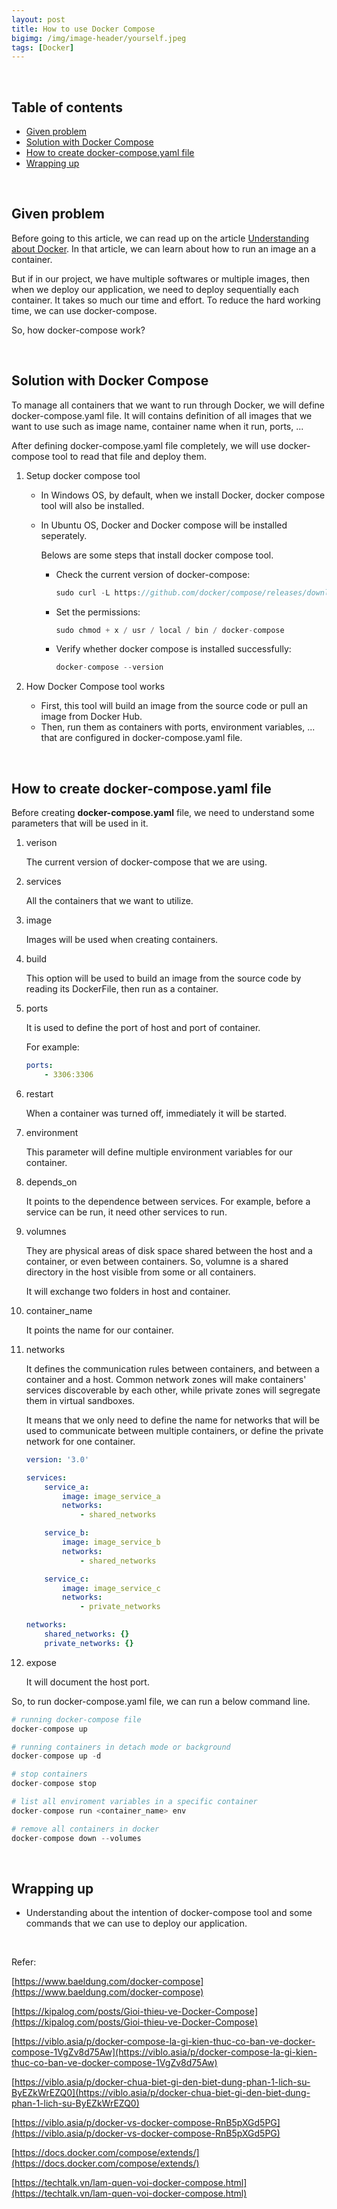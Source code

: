 ```yaml
---
layout: post
title: How to use Docker Compose
bigimg: /img/image-header/yourself.jpeg
tags: [Docker]
---
```




<br>

## Table of contents
- [Given problem](#given-problem)
- [Solution with Docker Compose](#solution-with-docker-compose)
- [How to create docker-compose.yaml file](#how-to-create-docker-compose.yaml-file)
- [Wrapping up](#wrapping-up)


<br>

## Given problem

Before going to this article, we can read up on the article [Understanding about Docker](https://ducmanhphan.github.io/2020-05-07-understanding-about-docker/). In that article, we can learn about how to run an image an a container.

But if in our project, we have multiple softwares or multiple images, then when we deploy our application, we need to deploy sequentially each container. It takes so much our time and effort. To reduce the hard working time, we can use docker-compose.

So, how docker-compose work?

<br>

## Solution with Docker Compose

To manage all containers that we want to run through Docker, we will define docker-compose.yaml file. It will contains definition of all images that we want to use such as image name, container name when it run, ports, ...

After defining docker-compose.yaml file completely, we will use docker-compose tool to read that file and deploy them.

1. Setup docker compose tool

    - In Windows OS, by default, when we install Docker, docker compose tool will also be installed.

    - In Ubuntu OS, Docker and Docker compose will be installed seperately.

        Belows are some steps that install docker compose tool.
        - Check the current version of docker-compose: 
            
            ```java
            sudo curl -L https://github.com/docker/compose/releases/download/1.21.2/docker-compose-`uname -s`-`uname -m` -o / usr / local / bin / docker-compose
            ```
        
        - Set the permissions: 
            
            ```java
            sudo chmod + x / usr / local / bin / docker-compose
            ```

        - Verify whether docker compose is installed successfully: 

            ```java
            docker-compose --version
            ```

2. How Docker Compose tool works

    - First, this tool will build an image from the source code or pull an image from Docker Hub.
    - Then, run them as containers with ports, environment variables, ... that are configured in docker-compose.yaml file.

<br>

## How to create docker-compose.yaml file

Before creating **docker-compose.yaml** file, we need to understand some parameters that will be used in it.
1. verison

    The current version of docker-compose that we are using.

2. services

    All the containers that we want to utilize.

3. image

    Images will be used when creating containers.

4. build

    This option will be used to build an image from the source code by reading its DockerFile, then run as a container.

5. ports

    It is used to define the port of host and port of container.

    For example:

    ```yaml
    ports:
        - 3306:3306
    ```

6. restart

    When a container was turned off, immediately it will be started.

7. environment

    This parameter will define multiple environment variables for our container.

8. depends_on

    It points to the dependence between services. For example, before a service can be run, it need other services to run.

9. volumnes

    They are physical areas of disk space shared between the host and a container, or even between containers. So, volumne is a shared directory in the host visible from some or all containers.

    It will exchange two folders in host and container.

10. container_name

    It points the name for our container.

11. networks

    It defines the communication rules between containers, and between a container and a host. Common network zones will make containers' services discoverable by each other, while private zones will segregate them in virtual sandboxes.

    It means that we only need to define the name for networks that will be used to communicate between multiple containers, or define the private network for one container.

    ```yaml
    version: '3.0'

    services:
        service_a:
            image: image_service_a
            networks:
                - shared_networks

        service_b:
            image: image_service_b
            networks:
                - shared_networks

        service_c:
            image: image_service_c
            networks:
                - private_networks

    networks:
        shared_networks: {}
        private_networks: {}
    ```

12. expose

    It will document the host port.

So, to run docker-compose.yaml file, we can run a below command line.

```python
# running docker-compose file
docker-compose up

# running containers in detach mode or background
docker-compose up -d

# stop containers
docker-compose stop

# list all enviroment variables in a specific container
docker-compose run <container_name> env

# remove all containers in docker
docker-compose down --volumes
```

<br>

## Wrapping up

- Understanding about the intention of docker-compose tool and some commands that we can use to deploy our application.


<br>

Refer:

[https://www.baeldung.com/docker-compose](https://www.baeldung.com/docker-compose)

[https://kipalog.com/posts/Gioi-thieu-ve-Docker-Compose](https://kipalog.com/posts/Gioi-thieu-ve-Docker-Compose)

[https://viblo.asia/p/docker-compose-la-gi-kien-thuc-co-ban-ve-docker-compose-1VgZv8d75Aw](https://viblo.asia/p/docker-compose-la-gi-kien-thuc-co-ban-ve-docker-compose-1VgZv8d75Aw)

[https://viblo.asia/p/docker-chua-biet-gi-den-biet-dung-phan-1-lich-su-ByEZkWrEZQ0](https://viblo.asia/p/docker-chua-biet-gi-den-biet-dung-phan-1-lich-su-ByEZkWrEZQ0)

[https://viblo.asia/p/docker-vs-docker-compose-RnB5pXGd5PG](https://viblo.asia/p/docker-vs-docker-compose-RnB5pXGd5PG)

[https://docs.docker.com/compose/extends/](https://docs.docker.com/compose/extends/)

[https://techtalk.vn/lam-quen-voi-docker-compose.html](https://techtalk.vn/lam-quen-voi-docker-compose.html)